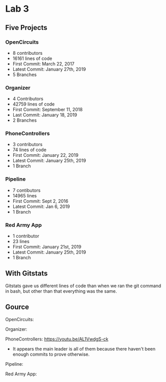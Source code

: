 # Lab 3

## Five Projects

### OpenCircuits
  - 8 contributors
  - 16161 lines of code
  - First Commit: March 22, 2017
  - Latest Commit: January 27th, 2019
  - 5 Branches

### Organizer
  - 4 Contributors
  - 42759 lines of code
  - First Commit: September 11, 2018
  - Last Commit: January 18, 2019
  - 2 Branches

### PhoneControllers
  - 3 contributors
  - 74 lines of code
  - First Commit: January 22, 2019
  - Latest Commit: January 25th, 2019
  - 1 Branch

### Pipeline
  - 7 contibutors
  - 14965 lines
  - First Commit: Sept 2, 2016
  - Latest Commit: Jan 6, 2019
  - 1 Branch

### Red Army App
  - 1 contributor
  - 23 lines
  - First Commit: January 21st, 2019
  - Latest Commit: January 25th, 2019
  - 1 Branch

## With Gitstats

Gitstats gave us different lines of code than when we ran the git command in bash, but other than that everything was the same.

## Gource

OpenCircuits:

Organizer:

PhoneControllers: https://youtu.be/AL1VwdgS-ck

- It appears the main leader is all of them because there haven't been enough commits to prove otherwise.

Pipeline:

Red Army App:
